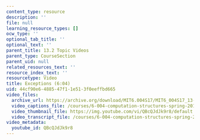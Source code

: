 ```yaml
---
content_type: resource
description: ''
file: null
learning_resource_types: []
ocw_type: ''
optional_tab_title: ''
optional_text: ''
parent_title: 13.2 Topic Videos
parent_type: CourseSection
parent_uid: null
related_resources_text: ''
resource_index_text: ''
resourcetype: Video
title: Exceptions (6:04)
uid: 44cf90e6-4885-47f1-1e51-3f0eeffbd665
video_files:
  archive_url: https://archive.org/download/MIT6.004S17/MIT6_004S17_13-02-05_300k.mp4
  video_captions_file: /courses/6-004-computation-structures-spring-2017/19012c705c835f908f02ea1a84437e22_QBcQJdJk9r8.vtt
  video_thumbnail_file: https://img.youtube.com/vi/QBcQJdJk9r8/default.jpg
  video_transcript_file: /courses/6-004-computation-structures-spring-2017/e5dc7ee8a49e13d41cd9b5f3c89c7c23_QBcQJdJk9r8.pdf
video_metadata:
  youtube_id: QBcQJdJk9r8
---
```

